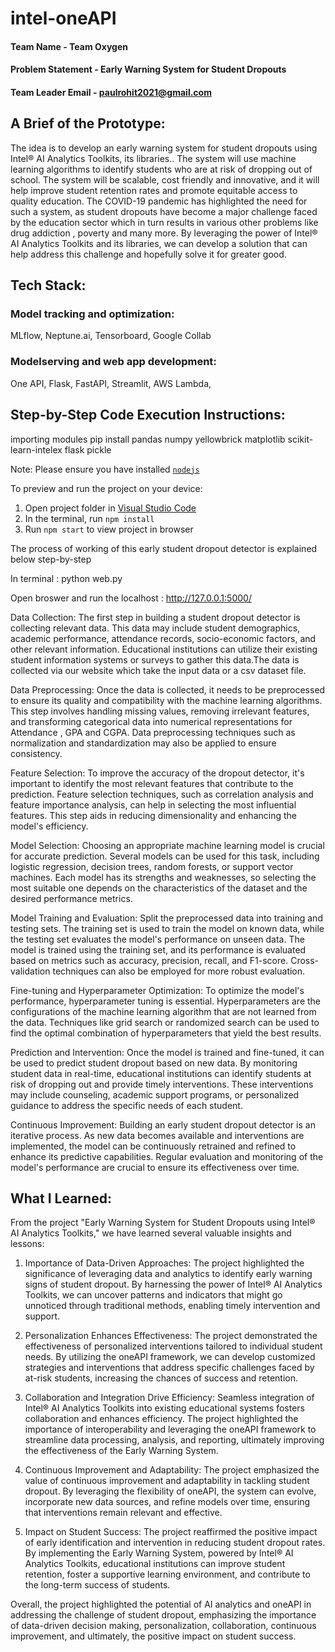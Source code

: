 # intel-oneAPI

#### Team Name - Team Oxygen
#### Problem Statement - Early Warning System for Student Dropouts
#### Team Leader Email - paulrohit2021@gmail.com

## A Brief of the Prototype:
  
  The idea is to develop an early warning system for student dropouts using Intel® AI Analytics Toolkits, its libraries.. The system will use machine learning algorithms to identify students who are at risk of dropping out of 
school. The system will be scalable, cost friendly and innovative, and it will help improve student retention rates and promote equitable access to quality education. The COVID-19 pandemic has highlighted the need for such a system, as student dropouts 
have become a major challenge faced by the education sector which in turn results in various other problems like drug addiction , poverty and many more. By leveraging the power of Intel® AI Analytics Toolkits and its libraries, we can develop a 
solution that can help address this challenge and hopefully solve it for greater good.
  
## Tech Stack: 
   
### Model tracking and optimization:
MLflow,
Neptune.ai,
Tensorboard,
Google Collab

### Modelserving and web app development:
One API,
Flask,
FastAPI,
Streamlit,
AWS Lambda,

   
## Step-by-Step Code Execution Instructions:
 importing modules 
 pip install pandas numpy yellowbrick matplotlib scikit-learn-intelex flask pickle
 

  Note: Please ensure you have installed <code><a href="https://nodejs.org/en/download/">nodejs</a></code>

  To preview and run the project on your device:
  1) Open project folder in <a href="https://code.visualstudio.com/download">Visual Studio Code</a>
  2) In the terminal, run `npm install`
  3) Run `npm start` to view project in browser
  
The process of working of this early student dropout detector is explained below step-by-step

In terminal :
  python web.py

Open broswer and run the localhost :
  http://127.0.0.1:5000/
   
Data Collection:
The first step in building a student dropout detector is collecting relevant data. This data may include student demographics, academic performance, attendance records, socio-economic factors, and other relevant information. Educational institutions can utilize their existing student information systems or surveys to gather this data.The data is collected via our website which take the input data or a csv dataset file.

Data Preprocessing:
Once the data is collected, it needs to be preprocessed to ensure its quality and compatibility with the machine learning algorithms. This step involves handling missing values, removing irrelevant features, and transforming categorical data into numerical representations for Attendance , GPA and CGPA. Data preprocessing techniques such as normalization and standardization may also be applied to ensure consistency.

Feature Selection:
To improve the accuracy of the dropout detector, it's important to identify the most relevant features that contribute to the prediction. Feature selection techniques, such as correlation analysis and feature importance analysis, can help in selecting the most influential features. This step aids in reducing dimensionality and enhancing the model's efficiency.

Model Selection:
Choosing an appropriate machine learning model is crucial for accurate prediction. Several models can be used for this task, including logistic regression, decision trees, random forests, or support vector machines. Each model has its strengths and weaknesses, so selecting the most suitable one depends on the characteristics of the dataset and the desired performance metrics.

Model Training and Evaluation:
Split the preprocessed data into training and testing sets. The training set is used to train the model on known data, while the testing set evaluates the model's performance on unseen data. The model is trained using the training set, and its performance is evaluated based on metrics such as accuracy, precision, recall, and F1-score. Cross-validation techniques can also be employed for more robust evaluation.

Fine-tuning and Hyperparameter Optimization:
To optimize the model's performance, hyperparameter tuning is essential. Hyperparameters are the configurations of the machine learning algorithm that are not learned from the data. Techniques like grid search or randomized search can be used to find the optimal combination of hyperparameters that yield the best results.

Prediction and Intervention:
Once the model is trained and fine-tuned, it can be used to predict student dropout based on new data. By monitoring student data in real-time, educational institutions can identify students at risk of dropping out and provide timely interventions. These interventions may include counseling, academic support programs, or personalized guidance to address the specific needs of each student.

Continuous Improvement:
Building an early student dropout detector is an iterative process. As new data becomes available and interventions are implemented, the model can be continuously retrained and refined to enhance its predictive capabilities. Regular evaluation and monitoring of the model's performance are crucial to ensure its effectiveness over time.
  
  
## What I Learned:
  From the project "Early Warning System for Student Dropouts using Intel® AI Analytics Toolkits," we have learned several valuable insights and lessons:

1. Importance of Data-Driven Approaches: The project highlighted the significance of leveraging data and analytics to identify early warning signs of student dropout. By harnessing the power of Intel® AI Analytics Toolkits, we can uncover patterns and indicators that might go unnoticed through traditional methods, enabling timely intervention and support.

2. Personalization Enhances Effectiveness: The project demonstrated the effectiveness of personalized interventions tailored to individual student needs. By utilizing the oneAPI framework, we can develop customized strategies and interventions that address specific challenges faced by at-risk students, increasing the chances of success and retention.

3. Collaboration and Integration Drive Efficiency: Seamless integration of Intel® AI Analytics Toolkits into existing educational systems fosters collaboration and enhances efficiency. The project highlighted the importance of interoperability and leveraging the oneAPI framework to streamline data processing, analysis, and reporting, ultimately improving the effectiveness of the Early Warning System.

4. Continuous Improvement and Adaptability: The project emphasized the value of continuous improvement and adaptability in tackling student dropout. By leveraging the flexibility of oneAPI, the system can evolve, incorporate new data sources, and refine models over time, ensuring that interventions remain relevant and effective.

5. Impact on Student Success: The project reaffirmed the positive impact of early identification and intervention in reducing student dropout rates. By implementing the Early Warning System, powered by Intel® AI Analytics Toolkits, educational institutions can improve student retention, foster a supportive learning environment, and contribute to the long-term success of students.

Overall, the project highlighted the potential of AI analytics and oneAPI in addressing the challenge of student dropout, emphasizing the importance of data-driven decision making, personalization, collaboration, continuous improvement, and ultimately, the positive impact on student success.
